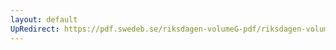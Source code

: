 ```yaml
---
layout: default
UpRedirect: https://pdf.swedeb.se/riksdagen-volumeG-pdf/riksdagen-volumeG-pdf/data/199091/reg_199091_d2/reg_199091_d2_0058.pdf
---
```

